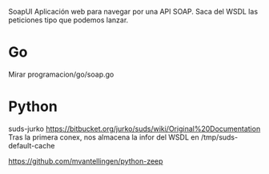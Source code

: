 SoapUI
Aplicación web para navegar por una API SOAP.
Saca del WSDL las peticiones tipo que podemos lanzar.

# Go
Mirar programacion/go/soap.go

# Python
suds-jurko
  https://bitbucket.org/jurko/suds/wiki/Original%20Documentation
  Tras la primera conex, nos almacena la infor del WSDL en /tmp/suds-default-cache

https://github.com/mvantellingen/python-zeep
